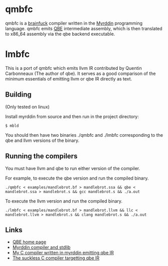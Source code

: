 # qmbfc

qmbfc is a [brainfuck](https://en.wikipedia.org/wiki/Brainfuck) compiler written in the [Myrddin](https://myrlang.org) programming language.
qmbfc emits [QBE](http://c9x.me/compile/) intermediate assembly, which is then translated to x86_64 assembly via the qbe
backend executable.

# lmbfc

This is a port of qmbfc which emits llvm IR contributed by Quentin Carbonneaux (The author of qbe).
It serves as a good comparison of the minimum essentials of emitting llvm or qbe IR directly as text.

## Building

(Only tested on linux)

Install myrddin from source and then run in the project directory:

```
$ mbld
```

You should then have two binaries ./qmbfc and ./lmbfc corresponding to the qbe and
llvm versions of the binary.

## Running the compilers

You must have llvm and qbe to run either version of the compiler.

For example, to execute the qbe version and run the compiled binary.

```
./qmbfc < examples/mandlebrot.bf > mandlebrot.ssa && qbe < mandlebrot.ssa > mandlebrot.s && gcc mandlebrot.s && ./a.out
```

To execute the llvm version and run the compiled binary.

```
./lmbfc < examples/mandlebrot.bf > mandlebrot.llvm && llc < mandlebrot.llvm > mandlebrot.s && clang mandlebrot.s && ./a.out
```

## Links

- [QBE home page](http://c9x.me/compile/)
- [Myrddin compiler and stdlib](https://github.com/oridb/mc)
- [My C compiler written in myrddin emitting qbe IR](https://github.com/andrewchambers/qc)
- [The suckless C compiler targetting qbe IR](http://git.suckless.org/scc/)
